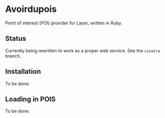 Avoirdupois
===========

Point of interest (POI) provider for Layer, written in Ruby.

## Status

Currently being rewritten to work as a proper web service.  See the `sinatra` branch.

## Installation

To be done.

## Loading in POIS

To be done.

